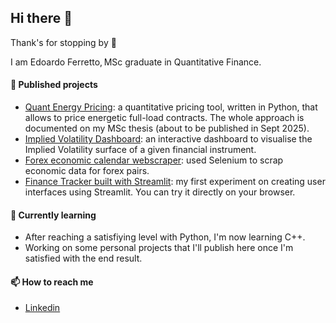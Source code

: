 ## Hi there 👋
Thank's for stopping by 🙂

I am Edoardo Ferretto, MSc graduate in Quantitative Finance.

#### 🔭 Published projects

- [Quant Energy Pricing](https://github.com/edofe99/Quant-Energy-Pricing): a quantitative pricing tool, written in Python, that allows to price energetic full-load contracts. The whole approach is documented on my MSc thesis (about to be published in Sept 2025). 
- [Implied Volatility Dashboard](https://github.com/edofe99/implied-volatility-dashboard): an interactive dashboard to visualise the Implied Volatility surface of a given financial instrument.
- [Forex economic calendar webscraper](https://github.com/edofe99/forex-economic-calendar-webscraper): used Selenium to scrap economic data for forex pairs.
- [Finance Tracker built with Streamlit](https://github.com/edofe99/streamlit-finance-tracker): my first experiment on creating user interfaces using Streamlit. You can try it directly on your browser.

#### 🌱 Currently learning
- After reaching a satisfiying level with Python, I'm now learning C++.
- Working on some personal projects that I'll publish here once I'm satisfied with the end result.

#### 📫 How to reach me
- [Linkedin](https://www.linkedin.com/in/edoardo-ferretto/)
<!--
- ⚡ Fun fact: ...
-->
